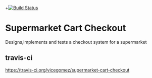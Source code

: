 +[![Build Status](https://travis-ci.org/vicegomez/supermarket-cart-checkout.png)](https://travis-ci.org/vicegomez/supermarket-cart-checkout)

# Supermarket Cart Checkout
Designs,implements and tests a checkout system for a supermarket

## travis-ci
https://travis-ci.org/vicegomez/supermarket-cart-checkout